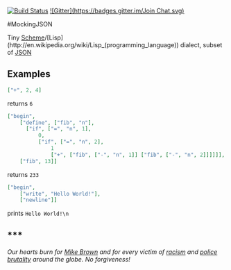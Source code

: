 [![Build Status](https://travis-ci.org/darvin/MockingJSON.svg?branch=master)](https://travis-ci.org/darvin/MockingJSON) [![Gitter](https://badges.gitter.im/Join Chat.svg)](https://gitter.im/darvin/MockingJSON?utm_source=badge&utm_medium=badge&utm_campaign=pr-badge&utm_content=badge)


#MockingJSON


Tiny [Scheme](http://en.wikipedia.org/wiki/Scheme_(programming_language))/[Lisp](http://en.wikipedia.org/wiki/Lisp_(programming_language)) dialect, subset of [JSON](http://en.wikipedia.org/wiki/JSON)

## Examples

```json
["+", 2, 4]
```
    
returns `6`

```json
["begin",
    ["define", ["fib", "n"],
      ["if", ["=", "n", 1],
          0,
          ["if", ["=", "n", 2],
              1
              ["+", ["fib", ["-", "n", 1]] ["fib", ["-", "n", 2]]]]]],
    ["fib", 13]]
```

returns `233`

```json
["begin", 
    ["write", "Hello World!"],
    ["newline"]]
```

prints `Hello World!\n`


## ***

*Our hearts burn for [Mike Brown](http://en.wikipedia.org/wiki/Shooting_of_Michael_Brown) and for every victim of [racism](http://en.wikipedia.org/wiki/Black_genocide) and [police brutality](http://en.wikipedia.org/wiki/Police_brutality#Russia) around the globe. No forgiveness!*
